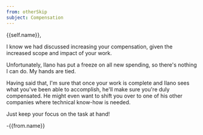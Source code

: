 ```yaml
---
from: otherSkip
subject: Compensation
---
```

{{self.name}},

I know we had discussed increasing your compensation, given the increased scope and impact of your work.

Unfortunately, Ilano has put a freeze on all new spending, so there's nothing I can do. My hands are tied.

Having said that, I'm sure that once your work is complete and Ilano sees what you've been able to accomplish, he'll make sure you're duly compensated. He might even want to shift you over to one of his other companies where technical know-how is needed.

Just keep your focus on the task at hand!

-{{from.name}}
